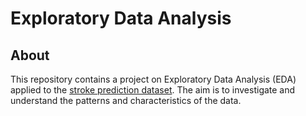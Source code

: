 # Exploratory Data Analysis

## About
This repository contains a project on Exploratory Data Analysis (EDA) applied to the [stroke prediction dataset](). The aim is to investigate and understand the patterns and characteristics of the data.

<!--
## Run this project
````
git clone https://github.com/vitornegromonte/EDA_stroke.git
cd EDA_stroke
pip install -r requirements.txt
jupyter notebook 
````
-->
